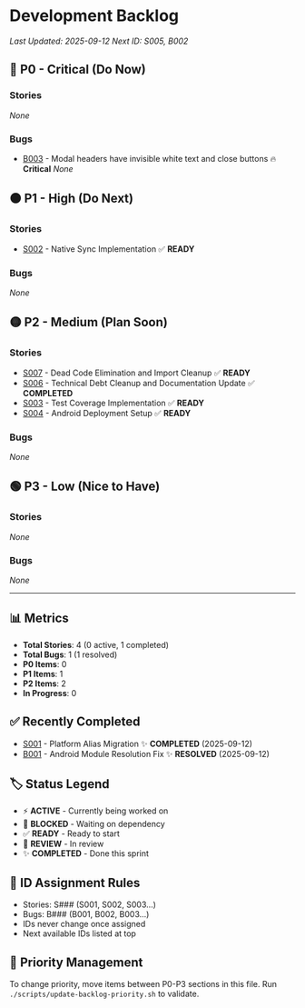 # Development Backlog

*Last Updated: 2025-09-12*
*Next ID: S005, B002*

## 🔴 P0 - Critical (Do Now)
### Stories
*None*

### Bugs
- [B003](bugs/B003-modal-headers-have-invisible-white-text-and-close-buttons.md) - Modal headers have invisible white text and close buttons 🔥 **Critical**
*None*

## 🟠 P1 - High (Do Next)
### Stories
- [S002](backlog/S002-native-sync-implementation.md) - Native Sync Implementation ✅ **READY**

### Bugs
*None*

## 🟡 P2 - Medium (Plan Soon)
### Stories
- [S007](backlog/S007-dead-code-elimination-and-import-cleanup.md) - Dead Code Elimination and Import Cleanup ✅ **READY**
- [S006](backlog/S006-technical-debt-cleanup-and-documentation-update.md) - Technical Debt Cleanup and Documentation Update ✅ **COMPLETED**
- [S003](backlog/S003-test-coverage.md) - Test Coverage Implementation ✅ **READY**
- [S004](backlog/S004-android-deployment.md) - Android Deployment Setup ✅ **READY**

### Bugs
*None*

## 🟢 P3 - Low (Nice to Have)
### Stories
*None*

### Bugs
*None*

---

## 📊 Metrics
- **Total Stories**: 4 (0 active, 1 completed)
- **Total Bugs**: 1 (1 resolved)
- **P0 Items**: 0
- **P1 Items**: 1
- **P2 Items**: 2
- **In Progress**: 0

## ✅ Recently Completed
- [S001](stories/completed/S001-platform-alias-migration.md) - Platform Alias Migration ✨ **COMPLETED** (2025-09-12)
- [B001](bugs/resolved/B001-android-module-resolution.md) - Android Module Resolution Fix ✨ **RESOLVED** (2025-09-12)

## 🏷️ Status Legend
- ⚡ **ACTIVE** - Currently being worked on
- 🔄 **BLOCKED** - Waiting on dependency
- ✅ **READY** - Ready to start
- 🎯 **REVIEW** - In review
- ✨ **COMPLETED** - Done this sprint

## 📝 ID Assignment Rules
- Stories: S### (S001, S002, S003...)
- Bugs: B### (B001, B002, B003...)
- IDs never change once assigned
- Next available IDs listed at top

## 🔄 Priority Management
To change priority, move items between P0-P3 sections in this file.
Run `./scripts/update-backlog-priority.sh` to validate.